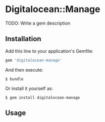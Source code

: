 # Digitalocean::Manage

TODO: Write a gem description

## Installation

Add this line to your application's Gemfile:

```ruby
gem 'digitalocean-manage'
```

And then execute:

    $ bundle

Or install it yourself as:

    $ gem install digitalocean-manage

## Usage

